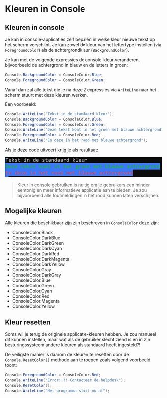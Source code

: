 # Kleuren in Console

## Kleuren in console

Je kan in console-applicaties zelf bepalen in welke kleur nieuwe tekst op het scherm verschijnt. Je kan zowel de kleur van het lettertype instellen \(via `ForegroundColor`\) als de achtergrondkleur \(`BackgroundColor`\).

Je kan met de volgende expressies de console-kleur veranderen, bijvoorbeeld de achtergrond in blauw en de letters in groen:

```csharp
Console.BackgroundColor = ConsoleColor.Blue;
Console.ForegroundColor = ConsoleColor.Green;
```

Vanaf dan zal alle tekst die je na deze 2 expressies via `WriteLine` naar het scherm stuurt met deze kleuren werken.

Een voorbeeld:

```csharp
Console.WriteLine("Tekst in de standaard kleur");
Console.BackgroundColor = ConsoleColor.Blue;
Console.ForegroundColor = ConsoleColor.Green;
Console.WriteLine("Deze tekst komt in het groen met blauwe achtergrond");
Console.ForegroundColor = ConsoleColor.Red;
Console.WriteLine("En deze in het rood met blauwe achtergrond");
```

Als je deze code uitvoert krijg je als resultaat:

![Resultaat voorgaande code](../../.gitbook/assets/kleuren.PNG)

> Kleur in console gebruiken is nuttig om je gebruikers een minder eentonig en meer informatieve applicatie aan te bieden. Je zou bijvoorbeeld alle foutmeldingen in het rood kunnen laten verschijnen.

## Mogelijke kleuren

Alle kleuren die beschikbaar zijn zijn beschreven in `ConsoleColor` deze zijn:

* ConsoleColor.Black
* ConsoleColor.DarkBlue
* ConsoleColor.DarkGreen
* ConsoleColor.DarkCyan
* ConsoleColor.DarkRed
* ConsoleColor.DarkMagenta
* ConsoleColor.DarkYellow
* ConsoleColor.Gray
* ConsoleColor.DarkGray
* ConsoleColor.Blue
* ConsoleColor.Green
* ConsoleColor.Cyan
* ConsoleColor.Red
* ConsoleColor.Magenta
* ConsoleColor.Yellow

## Kleur resetten

Soms wil je terug de originele applicatie-kleuren hebben. Je zou manueel dit kunnen instellen, maar wat als de gebruiker slecht ziend is en in z'n besturingssysteem andere kleuren als standaard heeft ingesteld?!

De veiligste manier is daarom de kleuren te resetten door de `Console.ResetColor()` methode aan te roepen zoals volgend voorbeeld toont:

```csharp
Console.ForegroundColor = ConsoleColor.Red;
Console.WriteLine("Error!!!! Contacteer de helpdesk");
Console.ResetColor();
Console.WriteLine("Het programma sluit nu af");
```

